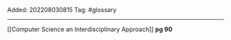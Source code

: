 Added: 202208030815
Tag: #glossary


___
[[Computer Science an Interdisciplinary Approach]] **pg 90**